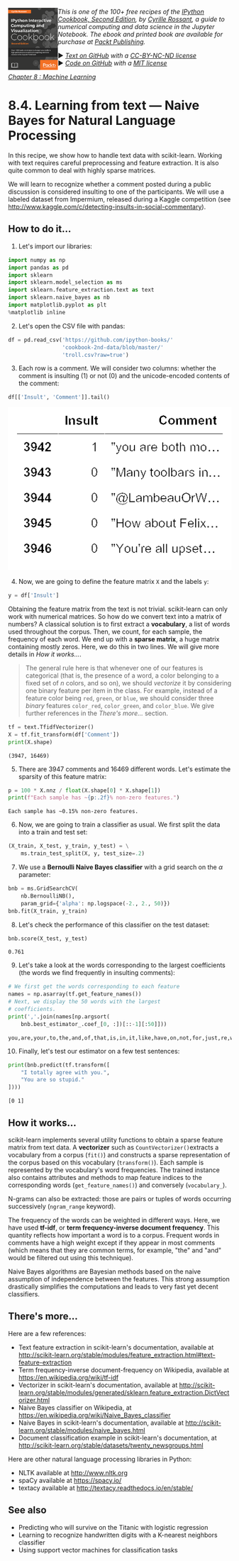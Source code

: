 <a href="https://github.com/ipython-books/cookbook-2nd"><img src="../cover-cookbook-2nd.png" align="left" alt="IPython Cookbook, Second Edition" height="140" /></a> *This is one of the 100+ free recipes of the [IPython Cookbook, Second Edition](https://github.com/ipython-books/cookbook-2nd), by [Cyrille Rossant](http://cyrille.rossant.net), a guide to numerical computing and data science in the Jupyter Notebook. The ebook and printed book are available for purchase at [Packt Publishing](https://www.packtpub.com/big-data-and-business-intelligence/ipython-interactive-computing-and-visualization-cookbook-second-e).*

▶ *[Text on GitHub](https://github.com/ipython-books/cookbook-2nd) with a [CC-BY-NC-ND license](https://creativecommons.org/licenses/by-nc-nd/3.0/us/legalcode)*  
▶ *[Code on GitHub](https://github.com/ipython-books/cookbook-2nd-code) with a [MIT license](https://opensource.org/licenses/MIT)*

[*Chapter 8 : Machine Learning*](./)

# 8.4. Learning from text — Naive Bayes for Natural Language Processing

In this recipe, we show how to handle text data with scikit-learn. Working with text requires careful preprocessing and feature extraction. It is also quite common to deal with highly sparse matrices.

We will learn to recognize whether a comment posted during a public discussion is considered insulting to one of the participants. We will use a labeled dataset from Impermium, released during a Kaggle competition (see http://www.kaggle.com/c/detecting-insults-in-social-commentary).

## How to do it...

1. Let's import our libraries:

```python
import numpy as np
import pandas as pd
import sklearn
import sklearn.model_selection as ms
import sklearn.feature_extraction.text as text
import sklearn.naive_bayes as nb
import matplotlib.pyplot as plt
%matplotlib inline
```

2. Let's open the CSV file with pandas:

```python
df = pd.read_csv('https://github.com/ipython-books/'
                 'cookbook-2nd-data/blob/master/'
                 'troll.csv?raw=true')
```

3. Each row is a comment. We will consider two columns: whether the comment is insulting (1) or not (0) and the unicode-encoded contents of the comment:

```python
df[['Insult', 'Comment']].tail()
```

![Output](04_text_files/04_text_9_0.png)

4. Now, we are going to define the feature matrix `X` and the labels `y`:

```python
y = df['Insult']
```

Obtaining the feature matrix from the text is not trivial. scikit-learn can only work with numerical matrices. So how do we convert text into a matrix of numbers? A classical solution is to first extract a **vocabulary**, a list of words used throughout the corpus. Then, we count, for each sample, the frequency of each word. We end up with a **sparse matrix**, a huge matrix containing mostly zeros. Here, we do this in two lines. We will give more details in *How it works...*.

> The general rule here is that whenever one of our features is categorical (that is, the presence of a word, a color belonging to a fixed set of $n$ colors, and so on), we should *vectorize* it by considering one binary feature per item in the class. For example, instead of a feature color being `red`, `green`, or `blue`, we should consider three *binary* features `color_red`, `color_green`, and `color_blue`. We give further references in the *There's more...* section.

```python
tf = text.TfidfVectorizer()
X = tf.fit_transform(df['Comment'])
print(X.shape)
```

```{output:stdout}
(3947, 16469)
```

5. There are 3947 comments and 16469 different words. Let's estimate the sparsity of this feature matrix:

```python
p = 100 * X.nnz / float(X.shape[0] * X.shape[1])
print(f"Each sample has ~{p:.2f}% non-zero features.")
```

```{output:stdout}
Each sample has ~0.15% non-zero features.
```

6. Now, we are going to train a classifier as usual. We first split the data into a train and test set:

```python
(X_train, X_test, y_train, y_test) = \
    ms.train_test_split(X, y, test_size=.2)
```

7. We use a **Bernoulli Naive Bayes classifier** with a grid search on the $\alpha$ parameter:

```python
bnb = ms.GridSearchCV(
    nb.BernoulliNB(),
    param_grid={'alpha': np.logspace(-2., 2., 50)})
bnb.fit(X_train, y_train)
```

8. Let's check the performance of this classifier on the test dataset:

```python
bnb.score(X_test, y_test)
```

```{output:result}
0.761
```

9. Let's take a look at the words corresponding to the largest coefficients (the words we find frequently in insulting comments):

```python
# We first get the words corresponding to each feature
names = np.asarray(tf.get_feature_names())
# Next, we display the 50 words with the largest
# coefficients.
print(','.join(names[np.argsort(
    bnb.best_estimator_.coef_[0, :])[::-1][:50]]))
```

```{output:stdout}
you,are,your,to,the,and,of,that,is,in,it,like,have,on,not,for,just,re,with,be,an,so,this,xa0,all,idiot,what,get,up,go,****,don,stupid,no,as,do,can,***,or,but,if,know,who,about,dumb,****,me,******,because,back
```

10. Finally, let's test our estimator on a few test sentences:

```python
print(bnb.predict(tf.transform([
    "I totally agree with you.",
    "You are so stupid."
])))
```

```{output:stdout}
[0 1]
```

## How it works...

scikit-learn implements several utility functions to obtain a sparse feature matrix from text data. A **vectorizer** such as `CountVectorizer()`extracts a vocabulary from a corpus (`fit()`) and constructs a sparse representation of the corpus based on this vocabulary (`transform()`). Each sample is represented by the vocabulary's word frequencies. The trained instance also contains attributes and methods to map feature indices to the corresponding words (`get_feature_names()`) and conversely (`vocabulary_`).

N-grams can also be extracted: those are pairs or tuples of words occurring successively (`ngram_range` keyword).

The frequency of the words can be weighted in different ways. Here, we have used **tf-idf**, or **term frequency-inverse document frequency**. This quantity reflects how important a word is to a corpus. Frequent words in comments have a high weight except if they appear in most comments (which means that they are common terms, for example, "the" and "and" would be filtered out using this technique).

Naive Bayes algorithms are Bayesian methods based on the naive assumption of independence between the features. This strong assumption drastically simplifies the computations and leads to very fast yet decent classifiers.

## There's more...

Here are a few references:

* Text feature extraction in scikit-learn's documentation, available at http://scikit-learn.org/stable/modules/feature_extraction.html#text-feature-extraction
* Term frequency-inverse document-frequency on Wikipedia, available at https://en.wikipedia.org/wiki/tf-idf
* Vectorizer in scikit-learn's documentation, available at http://scikit-learn.org/stable/modules/generated/sklearn.feature_extraction.DictVectorizer.html
* Naive Bayes classifier on Wikipedia, at https://en.wikipedia.org/wiki/Naive_Bayes_classifier
* Naive Bayes in scikit-learn's documentation, available at http://scikit-learn.org/stable/modules/naive_bayes.html
* Document classification example in scikit-learn's documentation, at http://scikit-learn.org/stable/datasets/twenty_newsgroups.html

Here are other natural language processing libraries in Python:

* NLTK available at http://www.nltk.org
* spaCy available at https://spacy.io/
* textacy available at http://textacy.readthedocs.io/en/stable/

## See also

* Predicting who will survive on the Titanic with logistic regression
* Learning to recognize handwritten digits with a K-nearest neighbors classifier
* Using support vector machines for classification tasks
